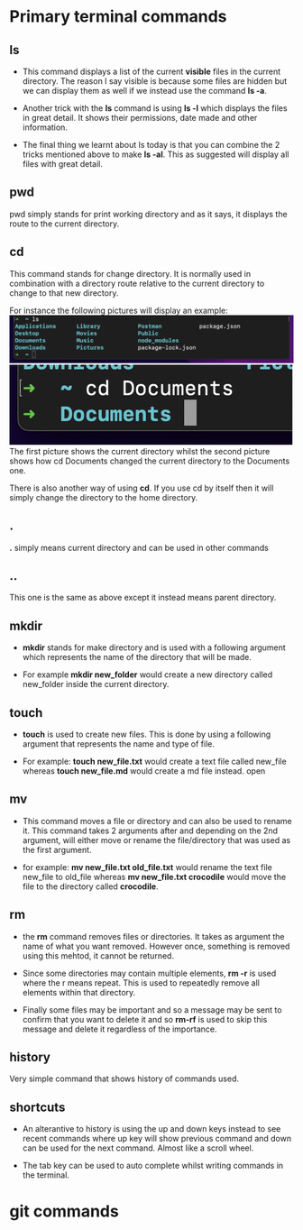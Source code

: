 # Primary terminal commands

## ls

- This command displays a list of the current **visible** files in the current directory. The reason I say visible is because some files are hidden but we can display them as well if we instead use the command **ls -a**.

- Another trick with the **ls** command is using **ls -l** which displays the files in great detail. It shows their permissions, date made and other information. 

- The final thing we learnt about ls today is that you can combine the 2 tricks mentioned above to make **ls -al**. This as suggested will display all files with great detail.

## pwd

pwd simply stands for print working directory and as it says, it displays the route to the current directory.

## cd

This command stands for change directory. It is normally used in combination with a directory route relative to the current directory to change to that new directory.

For instance the following pictures will display an example:
![ls picture](ls.png)
![cd picture](cd.png)
The first picture shows the current directory whilst the second picture shows how cd Documents changed the current directory to the Documents one.

There is also another way of using **cd**. If you use cd by itself then it will simply change the directory to the home directory.

## .

**.** simply means current directory and can be used in other commands

## ..

This one is the same as above except it instead means parent directory.

## mkdir

- **mkdir** stands for make directory and is used with a following argument which represents the name of the directory that will be made.

- For example **mkdir new_folder** would create a new directory called new_folder inside the current directory.

## touch

- **touch** is used to create new files. This is done by using a following argument that represents the name and type of file. 

- For example: **touch new_file.txt** would create a text file called new_file whereas **touch new_file.md** would create a md file instead.
open

## mv

- This command moves a file or directory and can also be used to rename it. This command takes 2 arguments after and depending on the 2nd argument, will either move or rename the file/directory that was used as the first argument.

- for example: **mv new_file.txt old_file.txt** would rename the text file new_file to old_file whereas **mv new_file.txt crocodile** would move the file to the directory called **crocodile**.

## rm

- the **rm** command removes files or directories. It takes as argument the name of what you want removed. However once, something is removed using this mehtod, it cannot be returned. 

- Since some directories may contain multiple elements, **rm -r** is used where the r means repeat. This is used to repeatedly remove all elements within that directory.

- Finally some files may be important and so a message may be sent to confirm that you want to delete it and so **rm-rf** is used to skip this message and delete it regardless of the importance.

## history

Very simple command that shows history of commands used. 

## shortcuts
- An alterantive to history is using the up and down keys instead to see recent commands where up key will show previous command and down can be used for the next command. Almost like a scroll wheel.

- The tab key can be used to auto complete whilst writing commands in the terminal.

# git commands
